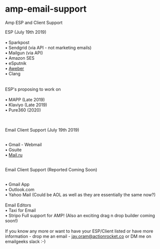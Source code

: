 # amp-email-support
Amp ESP and Client Support

ESP (July 19th 2019)
<br><br>
• Sparkpost<br>
• Sendgrid (via API - not marketing emails)<br>
• Mailgun (via API)<br>
• Amazon SES<br>
• eSputnik<br>
• <a href="https://blog.aweber.com/email-marketing/aweber-supports-amp-for-email.htm">Aweber</a><br>
• Clang<br>
<br><br>
ESP's proposing to work on
<br><br>
• MAPP (Late 2019)<br>
• Klaviyo (Late 2019)<br>
• Pure360 (2020)<br>

<br><br>
Email Client Support (July 19th 2019)<br><br>

• Gmail - Webmail<br>
• Gsuite <br>
• <a href="https://postmaster.mail.ru/amp">Mail.ru</a><br><br> 

Email Client Support (Reported Coming Soon)<br><br>

• Gmail App<br>
• Outlook.com <br>
• Yahoo Mail (Could be AOL as well as they are essentially the same now?) <br>
<br>
Email Editors
<br>
• Taxi for Email<br>
• Stripo Full support for AMP! (Also an exciting drag n drop builder coming soon!)<br>
<br>
If you know any more or want to have your ESP/Client listed or have more information - drop me an email - jay.oram@actionrocket.co or DM me on emailgeeks slack :-) 
